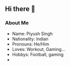 ## Hi there 👋

### About Me


- Name: Piyush Singh
- Nationality: Indian 
- Pronouns: He/Him
- Loves: Workout, Gaming...
- Hobbys: Football, gaming 
- 


